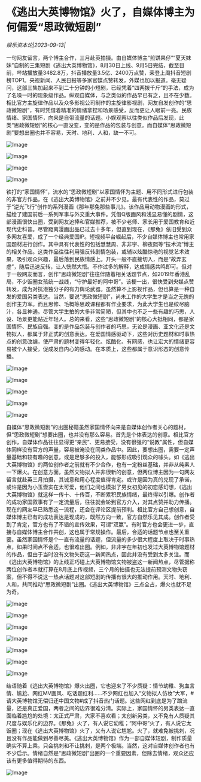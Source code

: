 # 《逃出大英博物馆》火了，自媒体博主为何偏爱“思政微短剧”

*娱乐资本论|2023-09-13|*

一句网友留言，两个博主合作，三月赴英拍摄。由自媒体博主“煎饼果仔”“夏天妹妹”自制的三集短剧《逃出大英博物馆》，8月30日上线、9月5日完结，截至目前，哔站播放量3482.8万，抖音播放量3.5亿、2400万点赞，荣登上周抖音短剧榜TOP1。央视新闻、人民日报等多家官媒点赞转发，外媒也加以报道。毫无疑问，这部三集加起来不到二十分钟的小短剧，已经凭着“四两拨千斤”的手法，成为了名噪一时的现象级作品。纵观自媒体，与之类似的作品早已有之，且不在少数。相比官方主旋律作品以及众多影视公司制作的主旋律影视剧，网友自发创作的“思政微短剧”，有时凭借着精准的情绪拿捏和场景感受，反而更让人眼前一亮。民族情绪、家国情怀，向来是自带流量的话题。小娱观察以往类似作品后发现，此类“思政微短剧”的核心一直没变，变的是作品的包装与创意。而自媒体“思政微短剧”要想出圈也并不容易，天时、地利、人和，缺一不可。

![Image](https://mmbiz.qpic.cn/sz_mmbiz_png/y0brgmWMLdeaw2aKxpzfhnsM4wx3gQ5nq0q79drb3QkxQkW7WB7aM3ficEffexUU1Tt6jL5tqCnSicoUAlIegf3w/640?wx_fmt=png&wxfrom=5&wx_lazy=1&wx_co=1)

![Image](https://mmbiz.qpic.cn/sz_mmbiz_jpg/y0brgmWMLdeaw2aKxpzfhnsM4wx3gQ5nXRqh8MmL05IVPtvmQ1Z0hpk7UuNQNhgAtqiblaNRBVTUFibZwhpfSL0g/640?wx_fmt=jpeg&wxfrom=5&wx_lazy=1&wx_co=1)

![Image](https://mmbiz.qpic.cn/sz_mmbiz_jpg/y0brgmWMLdeaw2aKxpzfhnsM4wx3gQ5nQT8rCgycrYWSicbribgON6N6l8k1CIP1iajxcoKucvhRUiaewuUMFfFzVA/640?wx_fmt=jpeg&wxfrom=5&wx_lazy=1&wx_co=1)

![Image](https://mmbiz.qpic.cn/mmbiz_png/axAsEEfibm1ibGqU6G4wbCr3Wb0Cawfia36TeqU17T6vd8jbw2gTtxJHxkn9VcWQvlX7DLUZnT2K1amUFcY08nOJQ/640?wx_fmt=png&tp=wxpic&wxfrom=5&wx_lazy=1&wx_co=1)

铁打的“家国情怀”，流水的“思政微短剧”以家国情怀为主题、用不同形式进行包装的非官方作品，在《逃出大英博物馆》之前并不少见。最有代表性的作品，莫过于“逆光飞行”创作的系列漫画《那年那兔那些事儿》。该作品用动物漫画的形式，描绘了建国前后一系列军事与外交重大事件。凭借Q版画风和浅显易懂的剧情，这部漫画很快出圈，受到网友追捧和官媒推荐，被不少老师、家长用于爱国教育和近现代史科普。尽管距离漫画出品已过去十多年，但直到现在，《那兔》依旧受到众多网友喜爱，成了一个经典爱国IP。短视频平台崛起后，不少自媒体博主也常用家国题材进行创作。其中具有代表性的包括慧慧周、非非宇、柳夜熙等“技术流”博主的相关作品。这类作品往往利用强反转剧情包装，或辅以炫酷惊艳的视觉艺术效果，吸引观众兴趣，最后落到民族情感上。开头一般不直接切入，而是“故弄玄虚”，随后迅速反转，让人恍然大悟。不作过多的解释，达成情感共鸣即可。但对于一般网友而言，创作“思政微短剧”往往伴随着相关话题节点，如2019年香港乱局，不少饭圈女孩统一战线，“守护最好的阿中哥”。该梗一出，很快受到央媒点赞转发，成为对抗港独分子的有力舆论武器。虽然算不上影视作品，但也算是一种自发的爱国另类表达。当然，要说“思政微短剧”，尚未工作的大学生才是当之无愧的创作主力军。而且思修、毛概等思政课程都有作业要求，为此大学生也是绞尽脑汁，各显神通。尽管大学生拍的大多非常简陋，但其中也不乏一些有趣的巧思，人设、场景更能贴近年轻人。总的来看，这些“思政微短剧”的核心大抵相同，都是家国情怀、民族自强。变的是作品包装与创作者的巧思，无论是漫画、亚文化还是文物拟人，都属于非正式的创意表达。在爱国情感驱动下，这些对历史题材和时事热点的创意改编，使严肃的题材变得年轻化、炫酷化、有网感，也让宏大的情绪更容易被个人接受，促成发自内心的感动。在本质上，这些都属于意识形态的创意传播。

![Image](https://mmbiz.qpic.cn/sz_mmbiz_png/y0brgmWMLdeaw2aKxpzfhnsM4wx3gQ5n9rEuFAJNsANnzlUBB7ZImUNcfeD47JufnbIoeSEyN5cmMYRMJUI63w/640?wx_fmt=png&wxfrom=5&wx_lazy=1&wx_co=1)

![Image](https://mmbiz.qpic.cn/sz_mmbiz_jpg/y0brgmWMLdeaw2aKxpzfhnsM4wx3gQ5ngse0E84mlpICUo9C71MjoMqaia0hy6tZO35d6awplDpveib2ibOdomdzg/640?wx_fmt=jpeg&wxfrom=5&wx_lazy=1&wx_co=1)

![Image](https://mmbiz.qpic.cn/sz_mmbiz_jpg/y0brgmWMLdeaw2aKxpzfhnsM4wx3gQ5ngUic3UrrpiasbAxSibN3MxCpPNxZj2S5drzx47dKavpWrqMo0xx52eJhw/640?wx_fmt=jpeg&wxfrom=5&wx_lazy=1&wx_co=1)

![Image](https://mmbiz.qpic.cn/sz_mmbiz_jpg/y0brgmWMLdeaw2aKxpzfhnsM4wx3gQ5nQiaxO5UGnOcFVfEo3pgKYYnh4f7BaCPYQ1erbzZ9yibXH6DMpt1YruoQ/640?wx_fmt=jpeg&wxfrom=5&wx_lazy=1&wx_co=1)

![Image](https://mmbiz.qpic.cn/mmbiz_png/axAsEEfibm1ibGqU6G4wbCr3Wb0Cawfia36oovqHdKZMM1p63I3dW2plHnZJUCR8rdGyLxaFWN6AUY3GJ9E00vXjg/640?wx_fmt=png&tp=wxpic&wxfrom=5&wx_lazy=1&wx_co=1)

自媒体“思政微短剧”的出圈秘籍虽然家国情怀向来是自媒体创作者关心的题材，但“思政微短剧”想要出圈，也并没有那么容易。首先是个体表达的创意。相比官方创作，自媒体作品往往显得更“亲民”、更易接受，没有很强的“说教”属性，但自媒体同样没有官方的声量，容易被淹没在同类作品中。因此，要想出圈，需要一定声量基础和较有趣的创意，或是足够多的投入，能够形成吸引观众的噱头。如《逃出大英博物馆》的两位创作者之前就有不少合作，也有一定粉丝基础，并非从纯素人一下爆火。在创意方面，虽然文物拟人并非很新的创意，但两位博主因为一句网友留言就赴英三月拍摄，其诚意和用心程度值得肯定。或许是因为真的兑现了承诺，或许是因为小玉壶实在太可爱，他们之间也模拟了男女初见的初恋感幻想，《逃出大英博物馆》就这样一传十、十传百，不断累积民族情绪，最终得以引爆。创作者的成功家国叙事有了一定流量后，往往就会轮到官方介入，对其点赞并助力传播。现在的网友早已熟悉这一流程，还会在评论区提前预判。相比官方自己想创意，自媒体博主已有的成功表达是现成的，既然方向一致，官方自然乐见其成。创作者受到了肯定，官方也有了不错的宣传效果，可谓“双赢”。有时官方也会更进一步，直接与自媒体博主合作共创，这也属于常规操作。最后，合适的话题节点也至关重要。虽然家国情怀是个一直有流量的话题，但流量的多少很大程度上取决于时事热点，如果时间点不合适，也很难出圈。例如，非非宇在年初也发过大英博物馆题材的作品，但由于当时没有文物失窃这一新闻热点，因此并没有受到太多关注。而《逃出大英博物馆》的上线正巧碰上大英博物馆文物被盗这一新闻热点，尽管据称两位创作者本就打算在8月底上传视频，三个月的拍摄也无法提前预测文物失窃案，但不得不说这一热点话题对这部短剧的传播有很大的推动作用。天时、地利、人和，共同推动“思政微短剧”出圈。《逃出大英博物馆》三点全占，爆火也就不足为奇。

![Image](https://mmbiz.qpic.cn/sz_mmbiz_jpg/y0brgmWMLdeaw2aKxpzfhnsM4wx3gQ5n1MfHCwaEAb3ZmYUwKF3HCm9X25WUOUBq0yIMVpDb9hNjsrWGg1V4cQ/640?wx_fmt=jpeg&wxfrom=5&wx_lazy=1&wx_co=1)

![Image](https://mmbiz.qpic.cn/sz_mmbiz_png/y0brgmWMLdeaw2aKxpzfhnsM4wx3gQ5n2e4pm88nqFyju8K6pJj9micZsriaPbUgCNDrpbR2mnIvubaBoX2dR4Lg/640?wx_fmt=png&wxfrom=5&wx_lazy=1&wx_co=1)

![Image](https://mmbiz.qpic.cn/sz_mmbiz_png/y0brgmWMLdeaw2aKxpzfhnsM4wx3gQ5n0EZ7vfFxxMkzTL6FVLH4bemcf0q7ibuRJPyBphK9Siax3Jn8aiaIVpa9g/640?wx_fmt=png&wxfrom=5&wx_lazy=1&wx_co=1)

![Image](https://mmbiz.qpic.cn/sz_mmbiz_jpg/y0brgmWMLdeaw2aKxpzfhnsM4wx3gQ5nuTphWzst4g6VLEfdYlkvAibMxicAORGPrvGush7NMB35mroQwjZLnckw/640?wx_fmt=jpeg&wxfrom=5&wx_lazy=1&wx_co=1)

![Image](https://mmbiz.qpic.cn/sz_mmbiz_jpg/y0brgmWMLdeaw2aKxpzfhnsM4wx3gQ5nw2gs5ibXOAXcUlLdtG6ewyQHuCoONWXK8nzHDI7qqDYTfqILGFMibLlQ/640?wx_fmt=jpeg&wxfrom=5&wx_lazy=1&wx_co=1)

![Image](https://mmbiz.qpic.cn/sz_mmbiz_jpg/y0brgmWMLdeaw2aKxpzfhnsM4wx3gQ5nYyb0yFZbmPHicdLB2D6ZV33dBJj9wWSNJ72Bm9ibsfeOria87YQRNE4tA/640?wx_fmt=jpeg&wxfrom=5&wx_lazy=1&wx_co=1)

![Image](https://mmbiz.qpic.cn/mmbiz_png/axAsEEfibm1ibGqU6G4wbCr3Wb0Cawfia36OooXnm39c448vcY5JFz0HbpZKoL4nJaYbyzUFuK3icxwU2HSEGCTaZw/640?wx_fmt=png&tp=wxpic&wxfrom=5&wx_lazy=1&wx_co=1)

结语随着《逃出大英博物馆》爆火出圈，它也迎来了不少质疑：情节幼稚、狗血言情、尴尬、网红MV画风、吃话题红利……不少网红也加入“文物拟人仿妆”大军，#请大英博物馆无偿归还中国文物#成了抖音热门话题。这些网红到底是为了蹭流量，还是真正爱国，两者之间的边界很难分清。实际上，家国情怀的另类表达一直面临着尴尬的处境：太正式严肃，大家不喜欢看；太创新另类，又不免有人质疑其尺度与娱乐化的边界。《那兔》火了，有人说它幼稚；“阿中哥”火了，有人说它太饭圈；现在《逃出大英博物馆》火了，又有人说它尴尬。火了，就难免被挑刺，况且没有作品能做到尽善尽美。《逃出大英博物馆》作为一部自媒体短剧，制作质量确实不算上乘。只会挑刺和不让挑刺，是两个极端。当然，这对自媒体创作者也有不少启示。情绪自然是“思政微短剧”出圈的一个重要因素，但除去情绪，观众还应该有更多值得期待的东西。

![Image](https://mmbiz.qpic.cn/sz_mmbiz_jpg/y0brgmWMLdeaw2aKxpzfhnsM4wx3gQ5nlicia7TZicBVBWIdIQwAgOuS25rDVib6XibpBKQ0bECKiaVyCPO4MnYPibulw/640?wx_fmt=jpeg&wxfrom=5&wx_lazy=1&wx_co=1)


